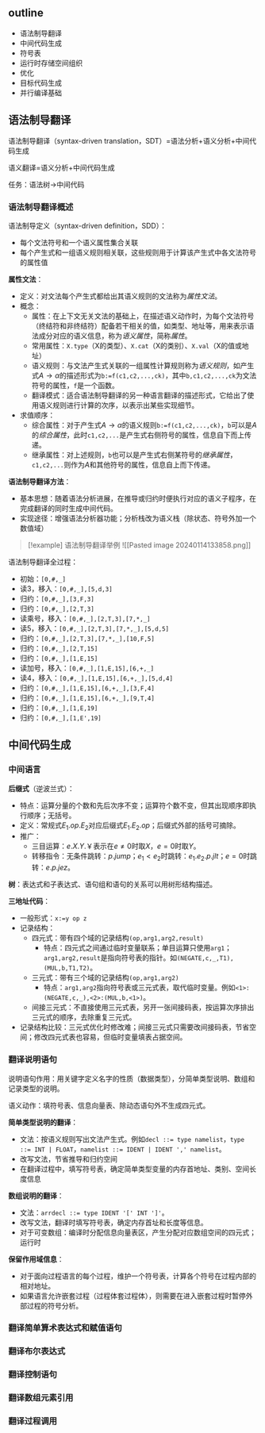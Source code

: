 
## outline

- 语法制导翻译
- 中间代码生成
- 符号表
- 运行时存储空间组织
- 优化
- 目标代码生成
- 并行编译基础

## 语法制导翻译

语法制导翻译（syntax-driven translation，SDT）=语法分析+语义分析+中间代码生成

语义翻译=语义分析+中间代码生成

任务：语法树->中间代码

### 语法制导翻译概述

语法制导定义（syntax-driven definition，SDD）：
- 每个文法符号和一个语义属性集合关联
- 每个产生式和一组语义规则相关联，这些规则用于计算该产生式中各文法符号的属性值

**属性文法**：
- 定义：对文法每个产生式都给出其语义规则的文法称为*属性文法*。
- 概念：
	- 属性：在上下文无关文法的基础上，在描述语义动作时，为每个文法符号（终结符和非终结符）配备若干相关的值，如类型、地址等，用来表示语法成分对应的语义信息，称为*语义属性*，简称*属性*。
	- 常用属性：`X.type`（X的类型）、`X.cat`（X的类别）、`X.val`（X的值或地址）
	- 语义规则：与文法产生式关联的一组属性计算规则称为*语义规则*，如产生式$A\rightarrow \alpha$的描述形式为`b:=f(c1,c2,...,ck)`，其中`b,c1,c2,...,ck`为文法符号的属性，`f`是一个函数。
	- 翻译模式：适合语法制导翻译的另一种语言翻译的描述形式，它给出了使用语义规则进行计算的次序，以表示出某些实现细节。
- 求值顺序：
	- 综合属性：对于产生式$A\rightarrow \alpha$的语义规则`b:=f(c1,c2,...,ck)`，`b`可以是$A$的*综合属性*，此时`c1,c2,...`是产生式右侧符号的属性，信息自下而上传递。
	- 继承属性：对上述规则，`b`也可以是产生式右侧某符号的*继承属性*，`c1,c2,...`则作为$A$和其他符号的属性，信息自上而下传递。

**语法制导翻译方法**：
- 基本思想：随着语法分析进展，在推导或归约时便执行对应的语义子程序，在完成翻译的同时生成中间代码。
- 实现途径：增强语法分析器功能；分析栈改为语义栈（除状态、符号外加一个数值域）

> [!example] 语法制导翻译举例
> ![[Pasted image 20240114133858.png]]

语法制导翻译全过程：
- 初始：`[0,#,_]`
- 读3，移入：`[0,#,_],[5,d,3]`
- 归约：`[0,#,_],[3,F,3]`
- 归约：`[0,#,_],[2,T,3]`
- 读乘号，移入：`[0,#,_],[2,T,3],[7,*,_]`
- 读5，移入：`[0,#,_],[2,T,3],[7,*,_],[5,d,5]`
- 归约：`[0,#,_],[2,T,3],[7,*,_],[10,F,5]`
- 归约：`[0,#,_],[2,T,15]`
- 归约：`[0,#,_],[1,E,15]`
- 读加号，移入：`[0,#,_],[1,E,15],[6,+,_]`
- 读4，移入：`[0,#,_],[1,E,15],[6,+,_],[5,d,4]`
- 归约：`[0,#,_],[1,E,15],[6,+,_],[3,F,4]`
- 归约：`[0,#,_],[1,E,15],[6,+,_],[9,T,4]`
- 归约：`[0,#,_],[1,E,19]`
- 归约：`[0,#,_],[1,E',19]`

## 中间代码生成

### 中间语言

**后缀式**（逆波兰式）：
- 特点：运算分量的个数和先后次序不变；运算符个数不变，但其出现顺序即执行顺序；无括号。
- 定义：常规式$E_1.op.E_2$对应后缀式$E_1.E_2.op$；后缀式外部的括号可摘除。
- 推广：
	- 三目运算：$e.X.Y.￥$表示在$e\neq 0$时取$X$，$e=0$时取$Y$。
	- 转移指令：无条件跳转：$p.jump$；$e_1<e_2$时跳转：$e_1.e_2.p.jlt$；$e=0$时跳转：$e.p.jez$。

**树**：表达式和子表达式、语句组和语句的关系可以用树形结构描述。

**三地址代码**：
- 一般形式：`x:=y op z`
- 记录结构：
	- 四元式：带有四个域的记录结构`(op,arg1,arg2,result)`
		- 特点：四元式之间通过临时变量联系；单目运算只使用`arg1`；`arg1,arg2,result`是指向符号表的指针。如`(NEGATE,c,_,T1),(MUL,b,T1,T2)`。
	- 三元式：带有三个域的记录结构`(op,arg1,arg2)`
		- 特点：`arg1,arg2`指向符号表或三元式表，取代临时变量。例如`<1>:(NEGATE,c,_),<2>:(MUL,b,<1>)`。
	- 间接三元式：不直接使用三元式表，另开一张间接码表，按运算次序排出三元式的顺序，去除重复三元式。
- 记录结构比较：三元式优化时修改难；间接三元式只需要改间接码表，节省空间；修改四元式表也容易，但临时变量填表占据空间。

### 翻译说明语句

说明语句作用：用关键字定义名字的性质（数据类型），分简单类型说明、数组和记录类型的说明。

语义动作：填符号表、信息向量表、除动态语句外不生成四元式。

**简单类型说明的翻译**：
- 文法：按语义规则写出文法产生式。例如`decl ::= type namelist`，`type ::= INT | FLOAT`，`namelist ::= IDENT | IDENT ',' namelist`。
- 改写文法，节省推导和归约空间
- 在翻译过程中，填写符号表，确定简单类型变量的内存首地址、类别、空间长度信息

**数组说明的翻译**：
- 文法：`arrdecl ::= type IDENT '[' INT ']'`。
- 改写文法，翻译时填写符号表，确定内存首址和长度等信息。
- 对于可变数组：编译时分配信息向量表区，产生分配对应数组空间的四元式；运行时

**保留作用域信息**：
- 对于面向过程语言的每个过程，维护一个符号表，计算各个符号在过程内部的相对地址。
- 如果语言允许嵌套过程（过程体套过程体），则需要在进入嵌套过程时暂停外部过程的符号分析。

### 翻译简单算术表达式和赋值语句

### 翻译布尔表达式

### 翻译控制语句

### 翻译数组元素引用

### 翻译过程调用

